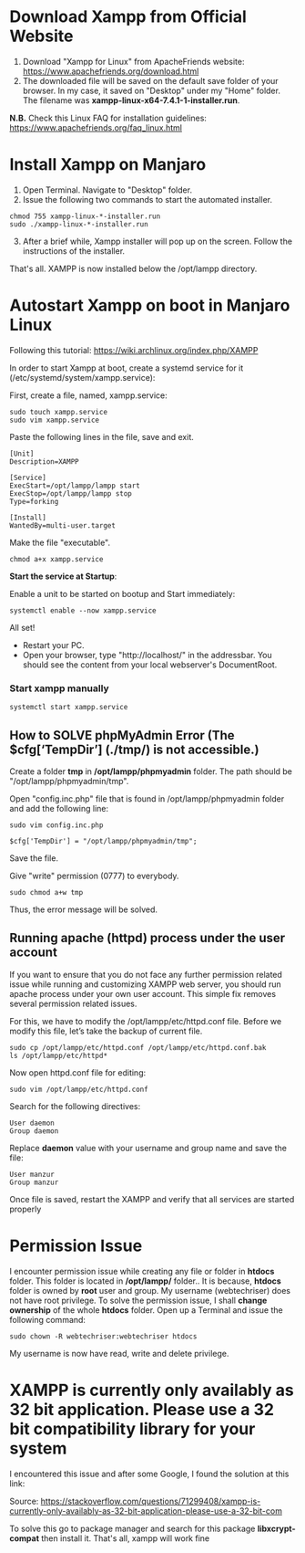 # Download Xampp from Official Website

1. Download "Xampp for Linux" from ApacheFriends website: https://www.apachefriends.org/download.html
2. The downloaded file will be saved on the default save folder of your browser. In my case, it saved on "Desktop" under my "Home" folder. The filename was **xampp-linux-x64-7.4.1-1-installer.run**.

**N.B.** Check this Linux FAQ for installation guidelines: https://www.apachefriends.org/faq_linux.html

# Install Xampp on Manjaro

1. Open Terminal. Navigate to "Desktop" folder.
2. Issue the following two commands to start the automated installer.

```
chmod 755 xampp-linux-*-installer.run
sudo ./xampp-linux-*-installer.run
```

3. After a brief while, Xampp installer will pop up on the screen. Follow the instructions of the installer.

That's all. XAMPP is now installed below the /opt/lampp directory.

# Autostart Xampp on boot in Manjaro Linux

Following this tutorial: https://wiki.archlinux.org/index.php/XAMPP

In order to start Xampp at boot, create a systemd service for it (/etc/systemd/system/xampp.service):

First, create a file, named, xampp.service:

```
sudo touch xampp.service
sudo vim xampp.service
```

Paste the following lines in the file, save and exit.

```
[Unit]
Description=XAMPP

[Service]
ExecStart=/opt/lampp/lampp start
ExecStop=/opt/lampp/lampp stop
Type=forking

[Install]
WantedBy=multi-user.target
```
Make the file "executable".
```
chmod a+x xampp.service
```

**Start the service at Startup**:

Enable a unit to be started on bootup and Start immediately:
```
systemctl enable --now xampp.service
```

All set!
- Restart your PC.
- Open your browser, type "http://localhost/" in the addressbar. You should see the content from your local webserver's DocumentRoot.

### Start xampp manually
```
systemctl start xampp.service
```

## How to SOLVE phpMyAdmin Error (The $cfg[‘TempDir’] (./tmp/) is not accessible.)

Create a folder **tmp** in **/opt/lampp/phpmyadmin** folder. The path should be "/opt/lampp/phpmyadmin/tmp".

Open "config.inc.php" file that is found in /opt/lampp/phpmyadmin folder and add the following line:

```
sudo vim config.inc.php
```

```
$cfg['TempDir'] = "/opt/lampp/phpmyadmin/tmp";
```

Save the file.

Give "write" permission (0777) to everybody.

```
sudo chmod a+w tmp
```

Thus, the error message will be solved.

## Running apache (httpd) process under the user account

If you want to ensure that you do not face any further permission related issue while running and customizing XAMPP web server, you should run apache process under your own user account. This simple fix removes several permission related issues.

For this, we have to modify the /opt/lampp/etc/httpd.conf file. Before we modify this file, let’s take the backup of current file.

```
sudo cp /opt/lampp/etc/httpd.conf /opt/lampp/etc/httpd.conf.bak
ls /opt/lampp/etc/httpd*
```

Now open httpd.conf file for editing:
```
sudo vim /opt/lampp/etc/httpd.conf
```

Search for the following directives:

```
User daemon
Group daemon
```

Replace **daemon** value with your username and group name and save the file:

```
User manzur
Group manzur
```

Once file is saved, restart the XAMPP and verify that all services are started properly

# Permission Issue

I encounter permission issue while creating any file or folder in **htdocs** folder. This folder is located in **/opt/lampp/** folder.. It is because, **htdocs** folder is owned by **root** user and group. My username (webtechriser) does not have root privilege. To solve the permission issue, I shall **change ownership** of the whole **htdocs** folder. Open up a Terminal and issue the following command:
```
sudo chown -R webtechriser:webtechriser htdocs
```
My username is now have read, write and delete privilege.

# XAMPP is currently only availably as 32 bit application. Please use a 32 bit compatibility library for your system

I encountered this issue and after some Google, I found the solution at this link:

Source:
https://stackoverflow.com/questions/71299408/xampp-is-currently-only-availably-as-32-bit-application-please-use-a-32-bit-com

To solve this go to package manager and search for this package **libxcrypt-compat** then install it.
That's all, xampp will work fine
